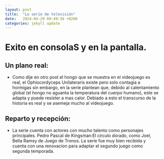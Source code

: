 ```yaml
---
layout: post
title:  "La serie de televisión"
date:   2024-04-29 09:49:36 +0200
categories: jekyll update
---
```


# Exito en consolaS y en la pantalla.    

## Un plano real:

  - Como dije en otro post el hongo que se muestra en el videojuego es real, el Ophiocordyceps Unilateraris existe pero solo contagia a hormigas sin embargo, en la serie plantean que, debido al calentamiento global (el hongo no aguanta la temperatura del cuerpo humano), este se adapta y puede resister a mas calor. Debiado a esto el transcurso de la historia es real y se asemeja mucho al videojuego.    

## Reparto y recepción:

  - La serie cuenta con actores con mucho talento como personajes principales. Pedro Pascal de Kingsman:El circulo dorado, como Joel, Bella Ramsy de Juego de Tronos. La serie fue muy bien recibida y cuenta con una renovacion para adaptar el segundo juego como segunda temporada.


